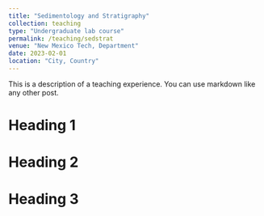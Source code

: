 ```yaml
---
title: "Sedimentology and Stratigraphy"
collection: teaching
type: "Undergraduate lab course"
permalink: /teaching/sedstrat
venue: "New Mexico Tech, Department"
date: 2023-02-01
location: "City, Country"
---
```


This is a description of a teaching experience. You can use markdown like any other post.

Heading 1
======

Heading 2
======

Heading 3
======
